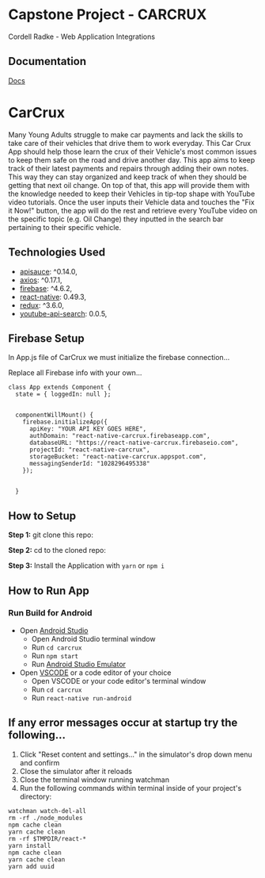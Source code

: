 # Capstone Project - CARCRUX
Cordell Radke - Web Application Integrations
## Documentation
[Docs](https://github.com/CordellRadke/capstone/tree/dev/docs)

#  CarCrux

Many Young Adults struggle to make car payments and lack the skills to take care of their vehicles that drive them to work everyday. This Car Crux App should help those learn the crux of their Vehicle's most common issues to keep them safe on the road and drive another day. This app aims to keep track of their latest payments and repairs through adding their own notes. This way they can stay organized and keep track of when they should be getting that next oil change. On top of that, this app will provide them with the knowledge needed to keep their Vehicles in tip-top shape with YouTube video tutorials. Once the user inputs their Vehicle data and touches the "Fix it Now!" button, the app will do the rest and retrieve every YouTube video on the specific topic (e.g. Oil Change) they inputted in the search bar pertaining to their specific vehicle.


## Technologies Used

* [apisauce](https://github.com/infinitered/apisauce): ^0.14.0,
* [axios](https://github.com/axios/axios): ^0.17.1,
* [firebase](https://firebase.google.com/docs/): ^4.6.2,
* [react-native](https://facebook.github.io/react-native/docs/getting-started.html): 0.49.3,
* [redux](https://redux.js.org/basics/usagewithreact): ^3.6.0,
* [youtube-api-search](https://www.npmjs.com/package/youtube-api-search): 0.0.5,


## Firebase Setup

In App.js file of CarCrux we must initialize the firebase connection...

Replace all Firebase info with your own...


```
class App extends Component {
  state = { loggedIn: null };


  componentWillMount() {
    firebase.initializeApp({
      apiKey: "YOUR API KEY GOES HERE",
      authDomain: "react-native-carcrux.firebaseapp.com",
      databaseURL: "https://react-native-carcrux.firebaseio.com",
      projectId: "react-native-carcrux",
      storageBucket: "react-native-carcrux.appspot.com",
      messagingSenderId: "1028296495338"
    });


  }
```
## How to Setup

**Step 1:** git clone this repo:

**Step 2:** cd to the cloned repo:

**Step 3:** Install the Application with `yarn` or `npm i`


## How to Run App

### Run Build for Android
   
   * Open [Android Studio](https://developer.android.com/studio/)
     * Open Android Studio terminal window 
     * Run `cd carcrux`
     * Run `npm start`
     * Run [Android Studio Emulator](https://developer.android.com/studio/run/emulator)
   * Open [VSCODE](https://code.visualstudio.com/) or a code editor of your choice
     * Open VSCODE or your code editor's terminal window
     * Run `cd carcrux`
     * Run `react-native run-android`
 
 ## If any error messages occur at startup try the following...

1. Click "Reset content and settings..." in the simulator's drop down menu and confirm
2. Close the simulator after it reloads
3. Close the terminal window running watchman
4. Run the following commands within terminal inside of your project's directory:

```
watchman watch-del-all
rm -rf ./node_modules
npm cache clean
yarn cache clean
rm -rf $TMPDIR/react-*
yarn install
npm cache clean
yarn cache clean
yarn add uuid

```
